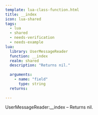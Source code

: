 ```yaml
---
template: lua-class-function.html
title: __index
icon: lua-shared
tags:
  - lua
  - shared
  - needs-verification
  - needs-example
lua:
  library: UserMessageReader
  function: __index
  realm: shared
  description: "Returns nil."
  
  arguments:
    - name: "field"
      type: string
  returns:
    
---
```


<div class="lua__search__keywords">
UserMessageReader:__index &#x2013; Returns nil.
</div>
